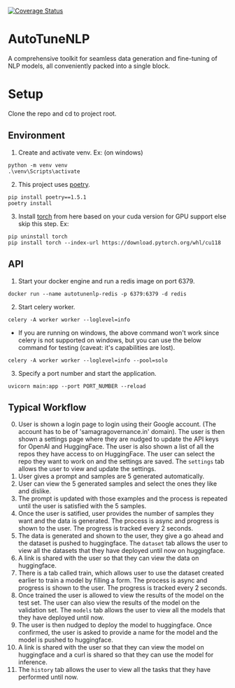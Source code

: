 [![Coverage Status](https://coveralls.io/repos/github/ChakshuGautam/AutoTuneNLP/badge.svg?branch=main)](https://coveralls.io/github/ChakshuGautam/AutoTuneNLP?branch=main)

# AutoTuneNLP
A comprehensive toolkit for seamless data generation and fine-tuning of NLP models, all conveniently packed into a single block.

# Setup

Clone the repo and cd to project root.

## Environment
1. Create and activate venv. Ex:
(on windows)
```
python -m venv venv
.\venv\Scripts\activate
```
2. This project uses [poetry](https://python-poetry.org/docs/basic-usage/).
```
pip install poetry==1.5.1
poetry install
```
3. Install [torch](https://pytorch.org/) from here based on your cuda version for GPU support else skip this step. Ex:
```
pip uninstall torch
pip install torch --index-url https://download.pytorch.org/whl/cu118
```

## API
1. Start your docker engine and run a redis image on port 6379.
```
docker run --name autotunenlp-redis -p 6379:6379 -d redis
```
2. Start celery worker.
```
celery -A worker worker --loglevel=info
```
- If you are running on windows, the above command won't work since celery is not supported on windows, but you can use the below command for testing (caveat: it's capabilities are lost).
```
celery -A worker worker --loglevel=info --pool=solo
```
3. Specify a port number and start the application.
```
uvicorn main:app --port PORT_NUMBER --reload
```


## Typical Workflow
0. User is shown a login page to login using their Google account. (The account has to be of 'samagragovernance.in' domain). The user is then shown a settings page where they are nudged to update the API keys for OpenAI and HuggingFace. The user is also shown a list of all the repos they have access to on HuggingFace. The user can select the repo they want to work on and the settings are saved. The `settings` tab allows the user to view and update the settings.
1. User gives a prompt and samples are 5 generated automatically.
2. User can view the 5 generated samples and select the ones they like and dislike.
3. The prompt is updated with those examples and the process is repeated until the user is satisfied with the 5 samples.
4. Once the user is satified, user provides the number of samples they want and the data is generated. The process is async and progress is shown to the user. The progress is tracked every 2 seconds.
5. The data is generated and shown to the user, they give a go ahead and the dataset is pushed to huggingface. The `dataset` tab allows the user to view all the datasets that they have deployed until now on huggingface.
6. A link is shared with the user so that they can view the data on huggingface.
7. There is a tab called train, which allows user to use the dataset created earlier to train a model by filling a form. The process is async and progress is shown to the user. The progress is tracked every 2 seconds.
8. Once trained the user is allowed to view the results of the model on the test set. The user can also view the results of the model on the validation set. The `models` tab allows the user to view all the models that they have deployed until now.
9. The user is then nudged to deploy the model to huggingface. Once confirmed, the user is asked to provide a name for the model and the model is pushed to huggingface.
10. A link is shared with the user so that they can view the model on huggingface and a curl is shared so that they can use the model for inference.
11. The `history` tab allows the user to view all the tasks that they have performed until now.
